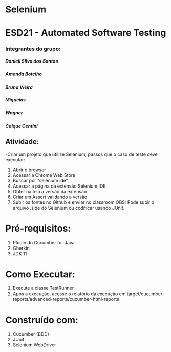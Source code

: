 # Selenium

# ESD21 - Automated Software Testing

### Integrantes do grupo:
##### Danieli Silva dos Santos
##### Amanda Botelho
##### Bruna Vieira
##### Miqueias
##### Wagner
##### Caique Centini

## Atividade:

-Criar um projeto que utilize Selenium, passos que o caso de teste deve executar:
 1. Abrir o browser
 2. Acessar a Chrome Web Store
 3. Buscar por “selenium ide”
 4. Acessar a página da extensão Selenium IDE
 5. Obter na tela a versão da extensão
 6. Criar um Assert validando a versão
 7. Subir os fontes no Github e enviar no classroom
 OBS: Pode subir o arquivo .side do Selenium ou codificar usando JUnit.

# Pré-requisitos:

1. Plugin do Cucumber for Java
2. Gherkin
3. JDK 11

# Como Executar:

1. Execute a classe TestRunner
2. Após a execução, acesse o relatório da execução em target/cucumber-reports/advanced-reports/cucumber-html-reports


# Construído com:

1. Cucumber (BDD)
2. JUnit
3. Selenium WebDriver
